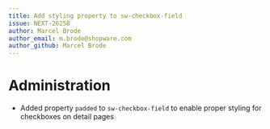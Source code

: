 ```yaml
---
title: Add styling property to sw-checkbox-field
issue: NEXT-26258
author: Marcel Brode
author_email: m.brode@shopware.com
author_github: Marcel Brode
---
```

# Administration
* Added property `padded` to `sw-checkbox-field` to enable proper styling for checkboxes on detail pages
